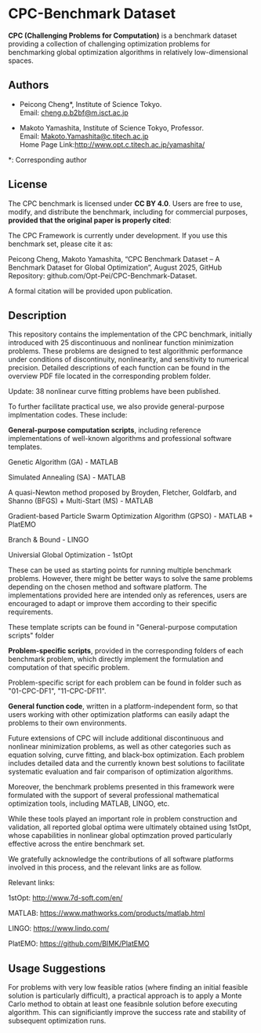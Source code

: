 # CPC-Benchmark Dataset

**CPC (Challenging Problems for Computation)** is a benchmark dataset providing a collection of challenging optimization problems for benchmarking global optimization algorithms in relatively low-dimensional spaces.

## Authors

- Peicong Cheng*, Institute of Science Tokyo.  
	Email: cheng.p.b2bf@m.isct.ac.jp
	
- Makoto Yamashita, Institute of Science Tokyo, Professor.  
	Email: Makoto.Yamashita@c.titech.ac.jp  
	Home Page Link:http://www.opt.c.titech.ac.jp/yamashita/

*: Corresponding author

## License

The CPC benchmark is licensed under **CC BY 4.0**. Users are free to use, modify, and distribute the benchmark, including for commercial purposes, **provided that the original paper is properly cited**:

The CPC Framework is currently under development.
If you use this benchmark set, please cite it as:

Peicong Cheng, Makoto Yamashita, “CPC Benchmark Dataset – A Benchmark Dataset for Global Optimization”, August 2025, GitHub Repository: github.com/Opt-Pei/CPC-Benchmark-Dataset.

A formal citation will be provided upon publication.

## Description

This repository contains the implementation of the CPC benchmark, initially introduced with 25 discontinuous and nonlinear function minimization problems. These problems are designed to test algorithmic performance under conditions of discontinuity, nonlinearity, and sensitivity to numerical precision. Detailed descriptions of each function can be found in the overview PDF file located in the corresponding problem folder.

Update: 38 nonlinear curve fitting problems have been published. 

To further facilitate practical use, we also provide general-purpose implmentation codes. These include:

**General-purpose computation scripts**, including reference implementations of well-known algorithms and professional software templates.

Genetic Algorithm (GA) - MATLAB

Simulated Annealing (SA) - MATLAB

A quasi-Newton method proposed by Broyden, Fletcher, Goldfarb, and Shanno (BFGS) + Multi-Start (MS) - MATLAB

Gradient-based Particle Swarm Optimization Algorithm (GPSO) - MATLAB + PlatEMO

Branch & Bound - LINGO

Universial Global Optimization - 1stOpt

These can be used as starting points for running multiple benchmark problems. However, there might be better ways to solve the same problems depending on the chosen method and software platform. The implementations provided here are intended only as references, users are encouraged to adapt or improve them according to their specific requirements.

These template scripts can be found in "General-purpose computation scripts" folder

**Problem-specific scripts**, provided in the corresponding folders of each benchmark problem, which directly implement the formulation and computation of that specific problem.

Problem-specific script for each problem can be found in folder such as "01-CPC-DF1", "11-CPC-DF11". 

**General function code**, written in a platform-independent form, so that users working with other optimization platforms can easily adapt the problems to their own environments.

Future extensions of CPC will include additional discontinuous and nonlinear minimization problems, as well as other categories such as equation solving, curve fitting, and black-box optimization. Each problem includes detailed data and the currently known best solutions to facilitate systematic evaluation and fair comparison of optimization algorithms.

Moreover, the benchmark problems presented in this framework were formulated with the support of several professional mathematical optimization tools, including MATLAB, LINGO, etc.

While these tools played an important role in problem construction and validation, all reported global optima were ultimately obtained using 1stOpt, whose capabilities in nonlinear global optimzation proved particularly effective across the entire benchmark set.

We gratefully acknowledge the contributions of all software platforms involved in this process, and the relevant links are as follow. 

Relevant links:

1stOpt: http://www.7d-soft.com/en/

MATLAB: https://www.mathworks.com/products/matlab.html

LINGO: https://www.lindo.com/

PlatEMO: https://github.com/BIMK/PlatEMO

## Usage Suggestions

For problems with very low feasible ratios (where finding an initial feasible solution is particularly difficult), a practical approach is to apply a Monte Carlo method to obtain at least one feasibnle solution before executing algorithm. This can significiantly improve the success rate and stability of subsequent optimization runs.




